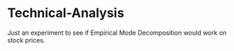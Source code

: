 # Technical-Analysis

Just an experiment to see if Empirical Mode Decomposition would work on stock prices.
